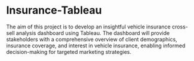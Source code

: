 # Insurance-Tableau
The aim of this project is to develop an insightful vehicle insurance cross-sell analysis dashboard using Tableau. The dashboard will provide stakeholders with a comprehensive overview of client demographics, insurance coverage, and interest in vehicle insurance, enabling informed decision-making for targeted marketing strategies.
